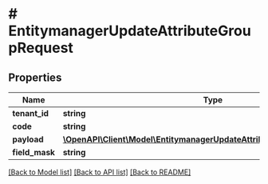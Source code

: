 # # EntitymanagerUpdateAttributeGroupRequest


## Properties 


Name | Type | Description | Notes
------------ | ------------- | ------------- | -------------
**tenant_id**| **string** |   | [optional]
**code**| **string** |   | [optional]
**payload**| [**\OpenAPI\Client\Model\EntitymanagerUpdateAttributeGroupRequestPayload**](EntitymanagerUpdateAttributeGroupRequestPayload.md) |   | [optional]
**field_mask**| **string** |   | [optional]


[[Back to Model list]](../../README.md#models) [[Back to API list]](../../README.md#endpoints) [[Back to README]](../../README.md)

